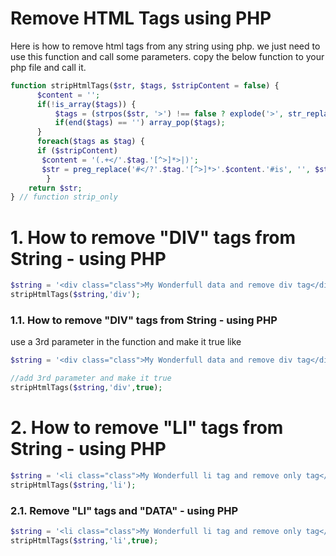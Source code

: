 # Remove HTML Tags using PHP

Here is how to remove html tags from any string using php. we just need to use this function and call some parameters.
copy the below function to your php file and call it.
```PHP
function stripHtmlTags($str, $tags, $stripContent = false) {
	  $content = '';
	  if(!is_array($tags)) {
	      $tags = (strpos($str, '>') !== false ? explode('>', str_replace('<', '', $tags)) : array($tags));
	      if(end($tags) == '') array_pop($tags);
	  }
	  foreach($tags as $tag) {
      if ($stripContent)
       $content = '(.+</'.$tag.'[^>]*>|)';
       $str = preg_replace('#</?'.$tag.'[^>]*>'.$content.'#is', '', $str);
		}
  	return $str;
} // function strip_only
```


# 1. How to remove "DIV" tags from String - using PHP

``` PHP
$string = '<div class="class">My Wonderfull data and remove div tag</div>';
stripHtmlTags($string,'div');
```

### 1.1. How to remove "DIV" tags from String - using PHP

use a 3rd parameter in the function and make it true like 

``` PHP
$string = '<div class="class">My Wonderfull data and remove div tag</div>';

//add 3rd parameter and make it true
stripHtmlTags($string,'div',true);
```

# 2. How to remove "LI" tags from String - using PHP

``` PHP
$string = '<li class="class">My Wonderfull li tag and remove only tag</li>';
stripHtmlTags($string,'li');
```

### 2.1. Remove "LI" tags and "DATA" - using PHP

``` PHP
$string = '<li class="class">My Wonderfull li tag and remove only tag</li>';
stripHtmlTags($string,'li',true);
```
